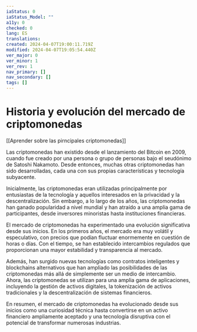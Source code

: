 ```yaml
---
iaStatus: 0
iaStatus_Model: ""
a11y: 0
checked: 0
lang: ES
translations: 
created: 2024-04-07T19:00:11.719Z
modified: 2024-04-07T19:05:54.440Z
ver_major: 0
ver_minor: 1
ver_rev: 1
nav_primary: []
nav_secondary: []
tags: []
---
```

# Historia y evolución del mercado de criptomonedas

[[Aprender sobre las pirncipales criptomonedas]]

Las criptomonedas han existido desde el lanzamiento del Bitcoin en 2009, cuando fue creado por una persona o grupo de personas bajo el seudónimo de Satoshi Nakamoto. Desde entonces, muchas otras criptomonedas han sido desarrolladas, cada una con sus propias características y tecnología subyacente.

Inicialmente, las criptomonedas eran utilizadas principalmente por entusiastas de la tecnología y aquellos interesados en la privacidad y la descentralización. Sin embargo, a lo largo de los años, las criptomonedas han ganado popularidad a nivel mundial y han atraído a una amplia gama de participantes, desde inversores minoristas hasta instituciones financieras.

El mercado de criptomonedas ha experimentado una evolución significativa desde sus inicios. En los primeros años, el mercado era muy volátil y especulativo, con precios que podían fluctuar enormemente en cuestión de horas o días. Con el tiempo, se han establecido intercambios regulados que proporcionan una mayor estabilidad y transparencia al mercado.

Además, han surgido nuevas tecnologías como contratos inteligentes y blockchains alternativos que han ampliado las posibilidades de las criptomonedas más allá de simplemente ser un medio de intercambio. Ahora, las criptomonedas se utilizan para una amplia gama de aplicaciones, incluyendo la gestión de activos digitales, la tokenización de activos tradicionales y la descentralización de sistemas financieros.

En resumen, el mercado de criptomonedas ha evolucionado desde sus inicios como una curiosidad técnica hasta convertirse en un activo financiero ampliamente aceptado y una tecnología disruptiva con el potencial de transformar numerosas industrias.
